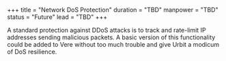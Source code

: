 +++
title = "Network DoS Protection"
duration = "TBD"
manpower = "TBD"
status = "Future"
lead = "TBD"
+++

A standard protection against DDoS attacks is to track and rate-limit IP addresses sending malicious packets.  A basic version of this functionality could be added to Vere without too much trouble and give Urbit a modicum of DoS resilience.
